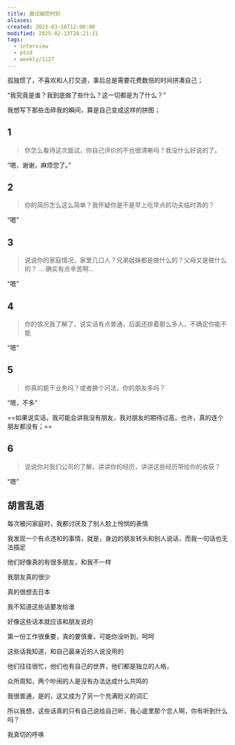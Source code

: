 ```yaml
---
title: 面试破防时刻
aliases: 
created: 2023-03-16T12:00:00
modified: 2025-02-13T20:21:31
tags:
  - interview
  - ptsd
  - weekly/1127
---
```


孤独惯了，不喜欢和人打交道，事后总是需要花费数倍的时间拼凑自己；

“我究竟是谁？我到底做了些什么？这一切都是为了什么？”

我想写下那些击碎我的瞬间，算是自己变成这样的拼图；

## 1

  > 你怎么看待这次面试，你自己评价的不也很清晰吗？我没什么好说的了。

“嗯，谢谢，麻烦您了。”

## 2

  > 你的简历怎么这么简单？我怀疑你是不是早上吃早点的功夫临时弄的？

“嗯”

## 3

  > 说说你的家庭情况，家里几口人？兄弟姐妹都是做什么的？父母又是做什么的？
  > …
  > 确实有点辛苦啊…

“嗯”

## 4

  > 你的情况我了解了，说实话有点普通，后面还排着那么多人，不确定你能不能

“嗯”

## 5

  > 你真的能干业务吗？或者换个问法，你的朋友多吗？

“嗯，不多”

==如果说实话，我可能会讲我没有朋友，我对朋友的期待过高，也许，真的连个朋友都没有；==

## 6

  > 说说你对我们公司的了解，讲讲你的经历，讲讲这些经历带给你的收获？

“嗯”

## 胡言乱语

每次被问家庭时，我都讨厌及了别人脸上怜悯的表情

我发现一个有点违和的事情，就是，身边的朋友转头和别人说话，而我一句话也无法插足

他们好像真的有很多朋友，和我不一样

我朋友真的很少

真的很想去日本

我不知道这些话要发给谁

好像这些话本就应该和朋友说的

第一份工作很重要，真的要慎重，可能你没听到，呵呵

这些话我知道，和自己最亲近的人说没用的

他们往往很忙，他们也有自己的世界，他们都是独立的人格，

众所周知，两个吵闹的人是没有办法达成什么共鸣的

我很普通，是的，这又成为了另一个充满贬义的词汇

所以我想，这些话真的只有自己说给自己听，我心底里那个恋人啊，你有听到什么吗？

我真切的呼唤
